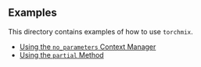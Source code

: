 ## Examples

This directory contains examples of how to use `torchmix`.

- [Using the `no_parameters` Context Manager](https://github.com/torchmix/torchmix/tree/main/examples/no_parameters)
- [Using the `partial` Method](https://github.com/torchmix/torchmix/tree/main/examples/partial)
